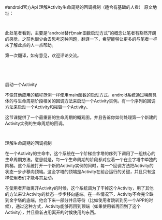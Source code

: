 #android官方Api 理解Activity生命周期的回调机制（适合有基础的人看）
原文地址：

 

此处笔者看到，主要是“android替代main函数启动方式”的概念让笔者有豁然开朗的感觉，之前也很少会去思考这种问题，翻译一下，希望能够让更多的与笔者一样未了解此点的人一点帮助。

第一次翻译，如有意见，欢迎评论交流。

 

 

启动一个Activity

不像其他应用的编程范例一样使用main函数的启动方式，android系统通过唤醒具体的与生命周期阶段相关的回调方法来启动一个Activity实例。有一个序列的回调方法来启动一个Activity和摧毁一个Activity。

这节课提供了一个最重要的生命周期的概观图，并且告诉你如何处理第一个新建的Activity实例的生命周期的回调。

 

理解生命周期的回调机制

在一个Activity的生命中，这个系统在一个阶梯金字塔的序列下调用了一组核心的生命周期方法。意思就是，每一个生命周期的阶段都对应着一个在金字塔中单独的阶梯。这个系统打开一个新的Activity实例的同时，每一个回调方法把Activity的状态一步步移向顶端。这金字塔的顶端是Activity在前台运行的关键，并且只有这样使用者们才能与其互动。

在使用者开始离开Activity的时候，这个系统调为了干掉这个Activity，用了其他的方法来让Activity的状态一步步移向底端。在一些情况下，Activity不会完全跌到金字塔的底端，他会下来一部分并且等待（比如使用者跳转到另一个APP的时候），通过这种方式，Activity能够再回到顶端（如果使用者再回到了这个Activity），并且重新占用离开的时候使用的东西。

 









<img alt="" class="has" src="https://raw.githubusercontent.com/Double2hao/xujiajia_blog/main/img/16209911969120.png ">

 